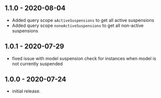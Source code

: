 ## 1.1.0 - 2020-08-04
- Added query scope `aActiveSuspensions` to get all active suspensions
- Added query scope `noneActiveSuspensions` to get all non-active suspensions
## 1.0.1 - 2020-07-29
- fixed issue with model suspension check for instances 
when model is not currently suspended
## 1.0.0 - 2020-07-24
- initial release.

